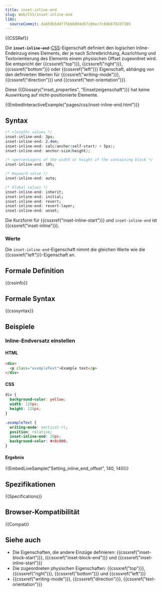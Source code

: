 ```yaml
---
title: inset-inline-end
slug: Web/CSS/inset-inline-end
l10n:
  sourceCommit: da659b5d4f75b66804d97c80ec7c89b8792d7389
---
```


{{CSSRef}}

Die **`inset-inline-end`**-[CSS](/de/docs/Web/CSS)-Eigenschaft definiert den logischen Inline-Endeinzug eines Elements, der je nach Schreibrichtung, Ausrichtung und Textorientierung des Elements einem physischen Offset zugeordnet wird. Sie entspricht der {{cssxref("top")}}, {{cssxref("right")}}, {{cssxref("bottom")}} oder {{cssxref("left")}} Eigenschaft, abhängig von den definierten Werten für {{cssxref("writing-mode")}}, {{cssxref("direction")}} und {{cssxref("text-orientation")}}.

Diese {{Glossary("inset_properties", "Einsetzeigenschaft")}} hat keine Auswirkung auf nicht-positionierte Elemente.

{{EmbedInteractiveExample("pages/css/inset-inline-end.html")}}

## Syntax

```css
/* <length> values */
inset-inline-end: 3px;
inset-inline-end: 2.4em;
inset-inline-end: calc(anchor(self-start) + 5px);
inset-inline-end: anchor-size(height);

/* <percentage>s of the width or height of the containing block */
inset-inline-end: 10%;

/* Keyword value */
inset-inline-end: auto;

/* Global values */
inset-inline-end: inherit;
inset-inline-end: initial;
inset-inline-end: revert;
inset-inline-end: revert-layer;
inset-inline-end: unset;
```

Die Kurzform für {{cssxref("inset-inline-start")}} und `inset-inline-end` ist {{cssxref("inset-inline")}}.

### Werte

Die `inset-inline-end`-Eigenschaft nimmt die gleichen Werte wie die {{cssxref("left")}}-Eigenschaft an.

## Formale Definition

{{cssinfo}}

## Formale Syntax

{{csssyntax}}

## Beispiele

### Inline-Endversatz einstellen

#### HTML

```html
<div>
  <p class="exampleText">Example text</p>
</div>
```

#### CSS

```css
div {
  background-color: yellow;
  width: 120px;
  height: 120px;
}

.exampleText {
  writing-mode: vertical-rl;
  position: relative;
  inset-inline-end: 20px;
  background-color: #c8c800;
}
```

#### Ergebnis

{{EmbedLiveSample("Setting_inline_end_offset", 140, 140)}}

## Spezifikationen

{{Specifications}}

## Browser-Kompatibilität

{{Compat}}

## Siehe auch

- Die Eigenschaften, die andere Einzüge definieren: {{cssxref("inset-block-start")}}, {{cssxref("inset-block-end")}} und {{cssxref("inset-inline-start")}}
- Die zugeordneten physischen Eigenschaften: {{cssxref("top")}}, {{cssxref("right")}}, {{cssxref("bottom")}} und {{cssxref("left")}}
- {{cssxref("writing-mode")}}, {{cssxref("direction")}}, {{cssxref("text-orientation")}}
